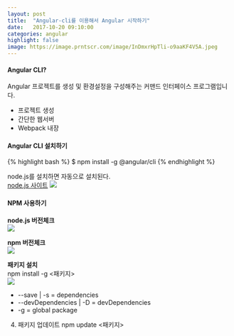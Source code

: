 ```yaml
---
layout: post
title:  "Angular-cli를 이용해서 Angular 시작하기"
date:   2017-10-20 09:10:00
categories: angular
highlight: false
image: https://image.prntscr.com/image/InDmxrHpTli-o9aaKF4V5A.jpeg
---
```



#### Angular CLI?
Angular 프로젝트를 생성 및 환경설정을 구성해주는 커맨드 인터페이스 프로그램입니다.
- 프로젝트 생성
- 간단한 웹서버
- Webpack 내장

#### Angular CLI 설치하기
{% highlight bash %}
$ npm install -g @angular/cli 
{% endhighlight %}

node.js를 설치하면 자동으로 설치된다. <br>
[node.js 사이트](https://nodejs.org)
![](https://image.prntscr.com/image/eHSD69H8TEGZRSvU7UnxSw.jpeg)

#### NPM 사용하기
**node.js 버전체크**<br>
![](https://image.prntscr.com/image/FcRc8WMSTwKTt48deTr-tQ.jpeg)

**npm 버전체크**<br>
![](https://image.prntscr.com/image/CeLWOfWgQGiU3dIKYAj_9A.jpeg)

**패키지 설치**<br>
npm install -g <패키지><br>
![](https://image.prntscr.com/image/mWg4LsK4RS25E1aIZZheFA.jpeg)<br>
- --save | -s  = dependencies
- --devDependencies | -D = devDependencies
- -g = global package

4. 패키지 업데이트
npm update <패키지>




